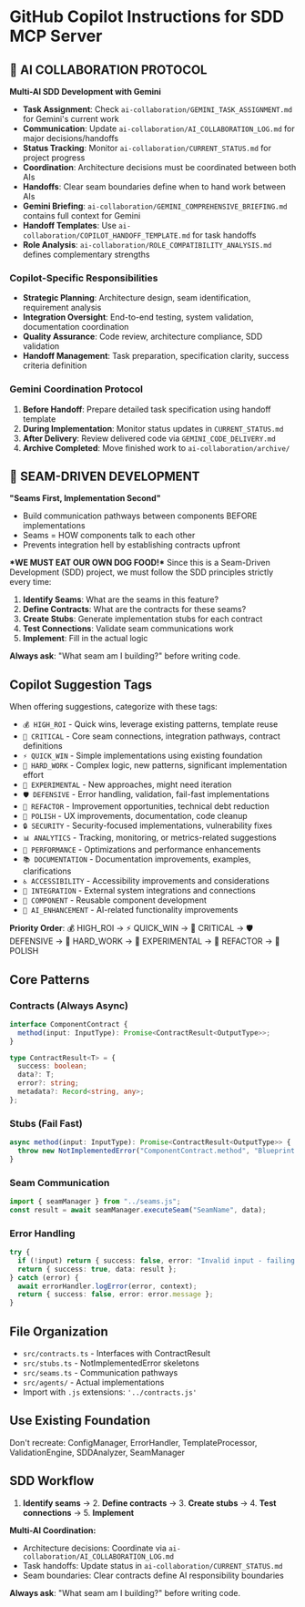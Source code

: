 # GitHub Copilot Instructions for SDD MCP Server

## 🤝 AI COLLABORATION PROTOCOL

**Multi-AI SDD Development with Gemini**

- **Task Assignment**: Check `ai-collaboration/GEMINI_TASK_ASSIGNMENT.md` for Gemini's current work
- **Communication**: Update `ai-collaboration/AI_COLLABORATION_LOG.md` for major decisions/handoffs
- **Status Tracking**: Monitor `ai-collaboration/CURRENT_STATUS.md` for project progress
- **Coordination**: Architecture decisions must be coordinated between both AIs
- **Handoffs**: Clear seam boundaries define when to hand work between AIs
- **Gemini Briefing**: `ai-collaboration/GEMINI_COMPREHENSIVE_BRIEFING.md` contains full context for Gemini
- **Handoff Templates**: Use `ai-collaboration/COPILOT_HANDOFF_TEMPLATE.md` for task handoffs
- **Role Analysis**: `ai-collaboration/ROLE_COMPATIBILITY_ANALYSIS.md` defines complementary strengths

### **Copilot-Specific Responsibilities**

- **Strategic Planning**: Architecture design, seam identification, requirement analysis
- **Integration Oversight**: End-to-end testing, system validation, documentation coordination
- **Quality Assurance**: Code review, architecture compliance, SDD validation
- **Handoff Management**: Task preparation, specification clarity, success criteria definition

### **Gemini Coordination Protocol**

1. **Before Handoff**: Prepare detailed task specification using handoff template
2. **During Implementation**: Monitor status updates in `CURRENT_STATUS.md`
3. **After Delivery**: Review delivered code via `GEMINI_CODE_DELIVERY.md`
4. **Archive Completed**: Move finished work to `ai-collaboration/archive/`

## 🔗 SEAM-DRIVEN DEVELOPMENT

**"Seams First, Implementation Second"**

- Build communication pathways between components BEFORE implementations
- Seams = HOW components talk to each other
- Prevents integration hell by establishing contracts upfront

**\***WE MUST EAT OUR OWN DOG FOOD!**\***
Since this is a Seam-Driven Development (SDD) project, we must follow the SDD principles strictly every time:

1. **Identify Seams**: What are the seams in this feature?
2. **Define Contracts**: What are the contracts for these seams?
3. **Create Stubs**: Generate implementation stubs for each contract
4. **Test Connections**: Validate seam communications work
5. **Implement**: Fill in the actual logic

**Always ask**: "What seam am I building?" before writing code.

## Copilot Suggestion Tags

When offering suggestions, categorize with these tags:

- `💰 HIGH_ROI` - Quick wins, leverage existing patterns, template reuse
- `🎯 CRITICAL` - Core seam connections, integration pathways, contract definitions
- `⚡ QUICK_WIN` - Simple implementations using existing foundation
- `🔨 HARD_WORK` - Complex logic, new patterns, significant implementation effort
- `🧪 EXPERIMENTAL` - New approaches, might need iteration
- `🛡️ DEFENSIVE` - Error handling, validation, fail-fast implementations
- `🔄 REFACTOR` - Improvement opportunities, technical debt reduction
- `🎨 POLISH` - UX improvements, documentation, code cleanup
- `🔒 SECURITY` - Security-focused implementations, vulnerability fixes
- `📊 ANALYTICS` - Tracking, monitoring, or metrics-related suggestions
- `🚀 PERFORMANCE` - Optimizations and performance enhancements
- `📚 DOCUMENTATION` - Documentation improvements, examples, clarifications
- `♿ ACCESSIBILITY` - Accessibility improvements and considerations
- `🔌 INTEGRATION` - External system integrations and connections
- `🧩 COMPONENT` - Reusable component development
- `🧠 AI_ENHANCEMENT` - AI-related functionality improvements

**Priority Order**: 💰 HIGH_ROI → ⚡ QUICK_WIN → 🎯 CRITICAL → 🛡️ DEFENSIVE → 🔨 HARD_WORK → 🧪 EXPERIMENTAL → 🔄 REFACTOR → 🎨 POLISH

## Core Patterns

### Contracts (Always Async)

```typescript
interface ComponentContract {
  method(input: InputType): Promise<ContractResult<OutputType>>;
}

type ContractResult<T> = {
  success: boolean;
  data?: T;
  error?: string;
  metadata?: Record<string, any>;
};
```

### Stubs (Fail Fast)

```typescript
async method(input: InputType): Promise<ContractResult<OutputType>> {
  throw new NotImplementedError("ComponentContract.method", "Blueprint: TODO");
}
```

### Seam Communication

```typescript
import { seamManager } from "../seams.js";
const result = await seamManager.executeSeam("SeamName", data);
```

### Error Handling

```typescript
try {
  if (!input) return { success: false, error: "Invalid input - failing fast" };
  return { success: true, data: result };
} catch (error) {
  await errorHandler.logError(error, context);
  return { success: false, error: error.message };
}
```

## File Organization

- `src/contracts.ts` - Interfaces with ContractResult<T>
- `src/stubs.ts` - NotImplementedError skeletons
- `src/seams.ts` - Communication pathways
- `src/agents/` - Actual implementations
- Import with `.js` extensions: `'../contracts.js'`

## Use Existing Foundation

Don't recreate: ConfigManager, ErrorHandler, TemplateProcessor, ValidationEngine, SDDAnalyzer, SeamManager

## SDD Workflow

1. **Identify seams** → 2. **Define contracts** → 3. **Create stubs** → 4. **Test connections** → 5. **Implement**

**Multi-AI Coordination:**

- Architecture decisions: Coordinate via `ai-collaboration/AI_COLLABORATION_LOG.md`
- Task handoffs: Update status in `ai-collaboration/CURRENT_STATUS.md`
- Seam boundaries: Clear contracts define AI responsibility boundaries

**Always ask**: "What seam am I building?" before writing code.
